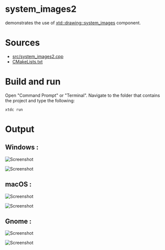 # system_images2

demonstrates the use of [xtd::drawing::system_images](../../../../src/xtd.drawing/include/xtd/drawing/system_images.h) component.

# Sources

* [src/system_images2.cpp](src/system_images2.cpp)
* [CMakeLists.txt](CMakeLists.txt)

# Build and run

Open "Command Prompt" or "Terminal". Navigate to the folder that contains the project and type the following:

```shell
xtdc run
```

# Output

## Windows :

![Screenshot](../../../../docs/pictures/examples/system_images2_w.png)

![Screenshot](../../../../docs/pictures/examples/system_images2_wd.png)

## macOS :

![Screenshot](../../../../docs/pictures/examples/system_images2_m.png)

![Screenshot](../../../../docs/pictures/examples/system_images2_md.png)

## Gnome :

![Screenshot](../../../../docs/pictures/examples/system_images2_g.png)

![Screenshot](../../../../docs/pictures/examples/system_images2_gd.png)
